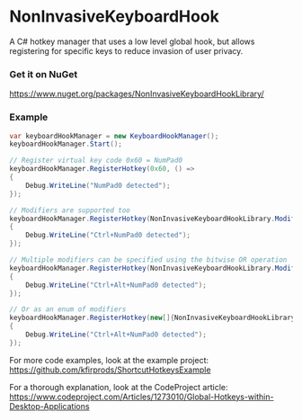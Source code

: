 # NonInvasiveKeyboardHook
A C# hotkey manager that uses a low level global hook, but allows registering for specific keys to reduce invasion of user privacy.

### Get it on NuGet
https://www.nuget.org/packages/NonInvasiveKeyboardHookLibrary/



### Example
```csharp
var keyboardHookManager = new KeyboardHookManager();
keyboardHookManager.Start();

// Register virtual key code 0x60 = NumPad0
keyboardHookManager.RegisterHotkey(0x60, () =>
{
    Debug.WriteLine("NumPad0 detected");
});

// Modifiers are supported too
keyboardHookManager.RegisterHotkey(NonInvasiveKeyboardHookLibrary.ModifierKeys.Control, 0x60, () => 
{ 
    Debug.WriteLine("Ctrl+NumPad0 detected");
});

// Multiple modifiers can be specified using the bitwise OR operation
keyboardHookManager.RegisterHotkey(NonInvasiveKeyboardHookLibrary.ModifierKeys.Control | NonInvasiveKeyboardHookLibrary.ModifierKeys.Alt, 0x60, () => 
{ 
    Debug.WriteLine("Ctrl+Alt+NumPad0 detected");
});

// Or as an enum of modifiers
keyboardHookManager.RegisterHotkey(new[]{NonInvasiveKeyboardHookLibrary.ModifierKeys.Control, NonInvasiveKeyboardHookLibrary.ModifierKeys.Alt}, 0x60, () =>
{
    Debug.WriteLine("Ctrl+Alt+NumPad0 detected");
});
```

For more code examples, look at the example project: https://github.com/kfirprods/ShortcutHotkeysExample

For a thorough explanation, look at the CodeProject article: https://www.codeproject.com/Articles/1273010/Global-Hotkeys-within-Desktop-Applications
